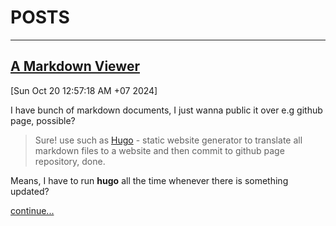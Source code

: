 # POSTS

----

## [A Markdown Viewer](2024/markdown-viewer.md)

[Sun Oct 20 12:57:18 AM +07 2024]

I have bunch of markdown documents, I just wanna public it over e.g github page, possible?

> Sure! use such as [Hugo](https://gohugo.io) - static website generator to translate all markdown files to a website and then commit to github page repository, done.

Means, I have to run **hugo** all the time whenever there is something updated? 

[continue...](2024/markdown-viewer.md)

